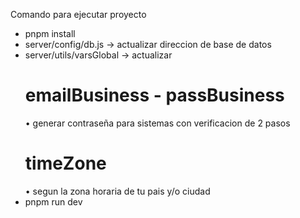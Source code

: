 Comando para ejecutar proyecto

- pnpm install
- server/config/db.js -> actualizar direccion de base de datos
- server/utils/varsGlobal -> actualizar
  # emailBusiness - passBusiness
  • generar contraseña para sistemas con verificacion de 2 pasos
  # timeZone
  • segun la zona horaria de tu pais y/o ciudad
- pnpm run dev
